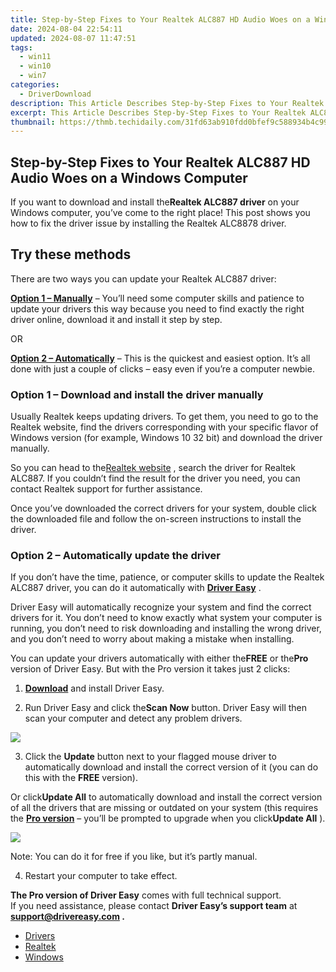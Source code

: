 ```yaml
---
title: Step-by-Step Fixes to Your Realtek ALC887 HD Audio Woes on a Windows Computer
date: 2024-08-04 22:54:11
updated: 2024-08-07 11:47:51
tags:
  - win11
  - win10
  - win7
categories:
  - DriverDownload
description: This Article Describes Step-by-Step Fixes to Your Realtek ALC887 HD Audio Woes on a Windows Computer
excerpt: This Article Describes Step-by-Step Fixes to Your Realtek ALC887 HD Audio Woes on a Windows Computer
thumbnail: https://thmb.techidaily.com/31fd63ab910fdd0bfef9c588934b4c990590f2025d46dff0a5963e90a62a92d8.jpg
---
```


## Step-by-Step Fixes to Your Realtek ALC887 HD Audio Woes on a Windows Computer

If you want to download and install the**Realtek ALC887 driver** on your Windows computer, you’ve come to the right place! This post shows you how to fix the driver issue by installing the Realtek ALC8878 driver.

## Try these methods

There are two ways you can update your Realtek ALC887 driver:

**[Option 1 – Manually](https://tools.techidaily.com/drivereasy/download/)**  – You’ll need some computer skills and patience to update your drivers this way because you need to find exactly the right driver online, download it and install it step by step.

OR

**[Option 2 – Automatically](https://tools.techidaily.com/drivereasy/download/)**  – This is the quickest and easiest option. It’s all done with just a couple of clicks – easy even if you’re a computer newbie.

### Option 1 – Download and install the driver manually

 Usually Realtek keeps updating drivers. To get them, you need to go to the Realtek website, find the drivers corresponding with your specific flavor of Windows version (for example, Windows 10 32 bit) and download the driver manually.

 So you can head to the[Realtek website](https://www.realtek.com/) , search the driver for Realtek ALC887\. If you couldn’t find the result for the driver you need, you can contact Realtek support for further assistance.

 Once you’ve downloaded the correct drivers for your system, double click the downloaded file and follow the on-screen instructions to install the driver.

### Option 2 – Automatically update the driver

 If you don’t have the time, patience, or computer skills to update the Realtek ALC887 driver, you can do it automatically with **[Driver Easy](https://tools.techidaily.com/drivereasy/download/)**  .

 Driver Easy will automatically recognize your system and find the correct drivers for it. You don’t need to know exactly what system your computer is running, you don’t need to risk downloading and installing the wrong driver, and you don’t need to worry about making a mistake when installing.

 You can update your drivers automatically with either the**FREE** or the**Pro** version of Driver Easy. But with the Pro version it takes just 2 clicks:

 1) **[Download](https://tools.techidaily.com/drivereasy/download/)**  and install Driver Easy.

 2) Run Driver Easy and click the**Scan Now** button. Driver Easy will then scan your computer and detect any problem drivers.

![](https://images.drivereasy.com/wp-content/uploads/2019/05/image-941.png)

 3) Click the **Update** button next to your flagged mouse driver to automatically download and install the correct version of it (you can do this with the **FREE** version).  
  
 Or click**Update All** to automatically download and install the correct version of all the drivers that are missing or outdated on your system (this requires the **[Pro version](https://tools.techidaily.com/drivereasy/download/)**  – you’ll be prompted to upgrade when you click**Update All** ).

![](https://images.drivereasy.com/wp-content/uploads/2019/05/image-942.png)

Note: You can do it for free if you like, but it’s partly manual.

4) Restart your computer to take effect.

**The Pro version of Driver Easy** comes with full technical support.  
 If you need assistance, please contact **Driver Easy’s support team** at **[support@drivereasy.com](https://tools.techidaily.com/drivereasy/download/) .**

* [Drivers](https://tools.techidaily.com/drivereasy/download/)
* [Realtek](https://tools.techidaily.com/drivereasy/download/)
* [Windows](https://tools.techidaily.com/drivereasy/download/)

<ins class="adsbygoogle"
     style="display:block"
     data-ad-format="autorelaxed"
     data-ad-client="ca-pub-7571918770474297"
     data-ad-slot="1223367746"></ins>



<ins class="adsbygoogle"
     style="display:block"
     data-ad-client="ca-pub-7571918770474297"
     data-ad-slot="8358498916"
     data-ad-format="auto"
     data-full-width-responsive="true"></ins>
